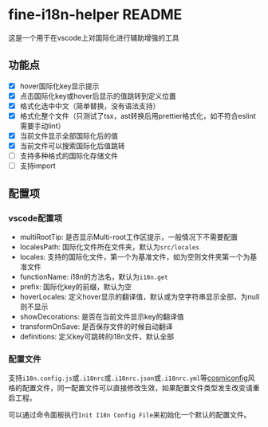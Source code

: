 # fine-i18n-helper README

这是一个用于在vscode上对国际化进行辅助增强的工具

## 功能点

- [x] hover国际化key显示提示
- [x] 点击国际化key或hover后显示的值跳转到定义位置
- [x] 格式化选中中文（简单替换，没有语法支持）
- [x] 格式化整个文件（只测试了tsx，ast转换后用prettier格式化，如不符合eslint需要手动lint）
- [x] 当前文件显示全部国际化后的值
- [x] 当前文件可以搜索国际化后值跳转
- [ ] 支持多种格式的国际化存储文件
- [ ] 支持import

## 配置项

### vscode配置项

- multiRootTip: 是否显示Multi-root工作区提示，一般情况下不需要配置
- localesPath: 国际化文件所在文件夹，默认为`src/locales`
- locales: 支持的国际化文件，第一个为基准文件，如为空则文件夹第一个为基准文件
- functionName: i18n的方法名，默认为`i18n.get`
- prefix: 国际化key的前缀，默认为空
- hoverLocales: 定义hover显示的翻译值，默认或为空字符串显示全部，为null则不显示
- showDecorations: 是否在当前文件显示key的翻译值
- transformOnSave: 是否保存文件的时候自动翻译
- definitions: 定义key可跳转的i18n文件，默认全部

### 配置文件

支持`i18n.config.js`或`.i18nrc`或`.i18nrc.json`或`.i18nrc.yml`等[cosmiconfig](https://github.com/davidtheclark/cosmiconfig)风格的配置文件，同一配置文件可以直接修改生效，如果配置文件类型发生改变请重启工程。

可以通过命令面板执行`Init I18n Config File`来初始化一个默认的配置文件。
